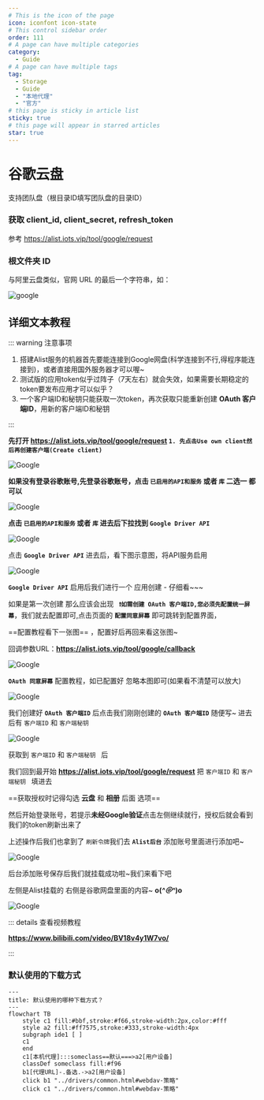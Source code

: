 ```yaml
---
# This is the icon of the page
icon: iconfont icon-state
# This control sidebar order
order: 111
# A page can have multiple categories
category:
  - Guide
# A page can have multiple tags
tag:
  - Storage
  - Guide
  - "本地代理"
  - "官方"
# this page is sticky in article list
sticky: true
# this page will appear in starred articles
star: true
---
```


# 谷歌云盘

支持团队盘（根目录ID填写团队盘的目录ID）



### **获取 client_id, client_secret, refresh_token**

参考 https://alist.iots.vip/tool/google/request



### **根文件夹 ID**

与阿里云盘类似，官网 URL 的最后一个字符串，如：

![google](/img/drivers/googledrive.png)

## **详细文本教程**

::: warning 注意事项

1. 搭建Alist服务的机器首先要能连接到Google网盘(科学连接到不行,得程序能连接到)，或者直接用国外服务器才可以喔~
2. 测试版的应用token似乎过阵子（7天左右）就会失效，如果需要长期稳定的token要发布应用才可以似乎？
3. 一个客户端ID和秘钥只能获取一次token，再次获取只能重新创建 **OAuth 客户端ID**，用新的客户端ID和秘钥

:::



**先打开 https://alist.iots.vip/tool/google/request   `1. 先点击Use own client然后再创建客户端(Create client)`**

![Google](/img/drivers/google/Google-0.png)

**如果没有登录谷歌账号,先登录谷歌账号，点击 `已启用的API和服务` 或者 `库` 二选一 都可以**

![Google](/img/drivers/google/Google-1.png)

**点击 `已启用的API和服务` 或者 `库` 进去后下拉找到 `Google Driver API`**

![Google](/img/drivers/google/Google-2.png)

点击 **`Google Driver API`** 进去后，看下图示意图，将API服务启用

![Google](/img/drivers/google/Google-3.png)

 **`Google Driver API`** 启用后我们进行一个 应用创建 - 仔细看~~~



如果是第一次创建 那么应该会出现 **` ❗如需创建 OAuth 客户端ID,您必须先配置统一屏幕`**，我们就去配置即可,点击页面的  **`配置同意屏幕`** 即可跳转到配置界面，

 ==配置教程看下一张图== ，配置好后再回来看这张图~

回调参数URL：**https://alist.iots.vip/tool/google/callback**

![Google](/img/drivers/google/Google-4-1.png)

**`OAuth 同意屏幕`** 配置教程，如已配置好 忽略本图即可(如果看不清楚可以放大)

![Google](/img/drivers/google/Google-6.png)

我们创建好 **`OAuth 客户端ID`** 后点击我们刚刚创建的 **`OAuth 客户端ID`** 随便写~ 进去后有  `客户端ID`  和  `客户端秘钥 `

![Google](/img/drivers/google/Google-7.png)

获取到 `客户端ID`  和  `客户端秘钥 ` 后

我们回到最开始 **https://alist.iots.vip/tool/google/request** 把 `客户端ID`  和  `客户端秘钥 ` 填进去

 ==获取授权时记得勾选 **云盘** 和 **相册** 后面 选项==

然后开始登录账号，若提示**未经Google验证**点击左侧继续就行，授权后就会看到我们的token刷新出来了

上述操作后我们也拿到了 `刷新令牌`我们去 **`Alist后台`** 添加账号里面进行添加吧~

![Google](/img/drivers/google/Google-8.png)

后台添加账号保存后我们就挂载成功啦~我们来看下吧

左侧是Alist挂载的 右侧是谷歌网盘里面的内容~ **o(*^＠^*)o**

![Google](/img/drivers/google/Google-13-1.png)



::: details 查看视频教程

**https://www.bilibili.com/video/BV18v4y1W7vo/**

:::



### **默认使用的下载方式**


```mermaid
---
title: 默认使用的哪种下载方式？
---
flowchart TB
    style c1 fill:#bbf,stroke:#f66,stroke-width:2px,color:#fff
    style a2 fill:#ff7575,stroke:#333,stroke-width:4px
    subgraph ide1 [ ]
    c1
    end
    c1[本机代理]:::someclass==默认===>a2[用户设备]
    classDef someclass fill:#f96
    b1[代理URL]-.备选.->a2[用户设备]
    click b1 "../drivers/common.html#webdav-策略"
    click c1 "../drivers/common.html#webdav-策略"
```
